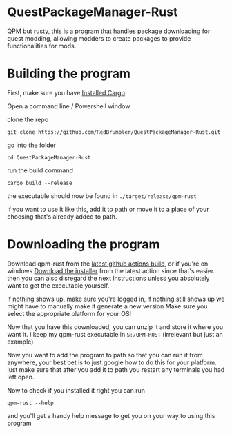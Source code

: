 # QuestPackageManager-Rust

QPM but rusty, this is a program that handles package downloading for quest modding, allowing modders to create packages to provide functionalities for mods.

# Building the program

First, make sure you have [Installed Cargo](https://doc.rust-lang.org/cargo/getting-started/installation.html)

Open a command line / Powershell window

clone the repo

```
git clone https://github.com/RedBrumbler/QuestPackageManager-Rust.git
```

go into the folder

```
cd QuestPackageManager-Rust
```

run the build command

```
cargo build --release
```

the executable should now be found in `./target/release/qpm-rust`

if you want to use it like this, add it to path or move it to a place of your choosing that's already added to path.

# Downloading the program

Download qpm-rust from the [latest github actions build](https://github.com/RedBrumbler/QuestPackageManager-Rust/actions/workflows/cargo-build.yml), or if you're on windows [Download the installer](https://github.com/RedBrumbler/QuestPackageManager-Rust/actions/workflows/windows-installer.yml) from the latest action since that's easier. then you can also disregard the next instructions unless you absolutely want to get the executable yourself.

if nothing shows up, make sure you're logged in, if nothing still shows up we might have to manually make it generate a new version
Make sure you select the appropriate platform for your OS!

Now that you have this downloaded, you can unzip it and store it where you want it. I keep my qpm-rust executable in `S:/QPM-RUST` (irrelevant but just an example)

Now you want to add the program to path so that you can run it from anywhere, your best bet is to just google how to do this for your platform. just make sure that after you add it to path you restart any terminals you had left open.

Now to check if you installed it right you can run

```
qpm-rust --help
```

and you'll get a handy help message to get you on your way to using this program
